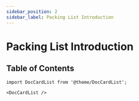 ```yaml
---
sidebar_position: 2
sidebar_label: Packing List Introduction
---
```


# Packing List Introduction

## Table of Contents

```mdx-code-block
import DocCardList from '@theme/DocCardList';

<DocCardList />
```
